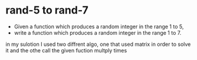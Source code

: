 # rand-5 to rand-7
 - Given a function which produces a random integer in the range 1 to 5, 
 - write a function which produces a random integer in the range 1 to 7.



in my sulotion I used two diffrent algo, one that used matrix in order to solve it and the othe call the given fuction multply times 
